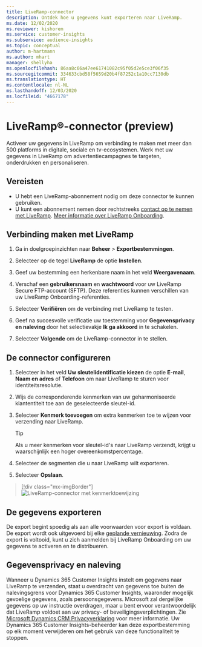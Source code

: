 ```yaml
---
title: LiveRamp-connector
description: Ontdek hoe u gegevens kunt exporteren naar LiveRamp.
ms.date: 12/02/2020
ms.reviewer: kishorem
ms.service: customer-insights
ms.subservice: audience-insights
ms.topic: conceptual
author: m-hartmann
ms.author: mhart
manager: shellyha
ms.openlocfilehash: 86aa8c66a47ee61741082c95f05d2e5ce3f06f35
ms.sourcegitcommit: 334633cbd58f5659d20b4f87252c1a10cc7130db
ms.translationtype: HT
ms.contentlocale: nl-NL
ms.lasthandoff: 12/03/2020
ms.locfileid: "4667178"
---
```

# <a name="liverampreg-connector-preview"></a>LiveRamp&reg;-connector (preview)

Activeer uw gegevens in LiveRamp om verbinding te maken met meer dan 500 platforms in digitale, sociale en tv-ecosystemen. Werk met uw gegevens in LiveRamp om advertentiecampagnes te targeten, onderdrukken en personaliseren.

## <a name="prerequisites"></a>Vereisten

- U hebt een LiveRamp-abonnement nodig om deze connector te kunnen gebruiken.
- U kunt een abonnement nemen door rechtstreeks [contact op te nemen met LiveRamp](https://liveramp.com/contact/). [Meer informatie over LiveRamp Onboarding](https://liveramp.com/our-platform/data-onboarding/).

## <a name="connect-to-liveramp"></a>Verbinding maken met LiveRamp

1. Ga in doelgroepinzichten naar **Beheer** > **Exportbestemmingen**.

1. Selecteer op de tegel **LiveRamp** de optie **Instellen**.

1. Geef uw bestemming een herkenbare naam in het veld **Weergavenaam**.

1. Verschaf een **gebruikersnaam** en **wachtwoord** voor uw LiveRamp Secure FTP-account (SFTP).
Deze referenties kunnen verschillen van uw LiveRamp Onboarding-referenties.

1. Selecteer **Verifiëren** om de verbinding met LiveRamp te testen.

1. Geef na succesvolle verificatie uw toestemming voor **Gegevensprivacy en naleving** door het selectievakje **Ik ga akkoord** in te schakelen.

1. Selecteer **Volgende** om de LiveRamp-connector in te stellen.

## <a name="configure-the-connector"></a>De connector configureren

1. Selecteer in het veld **Uw sleutelidentificatie kiezen** de optie **E-mail**, **Naam en adres** of **Telefoon** om naar LiveRamp te sturen voor identiteitsresolutie.

1. Wijs de corresponderende kenmerken van uw geharmoniseerde klantentiteit toe aan de geselecteerde sleutel-id.

1. Selecteer **Kenmerk toevoegen** om extra kenmerken toe te wijzen voor verzending naar LiveRamp.

   > [!TIP]
   > Als u meer kenmerken voor sleutel-id's naar LiveRamp verzendt, krijgt u waarschijnlijk een hoger overeenkomstpercentage.

1. Selecteer de segmenten die u naar LiveRamp wilt exporteren.

1. Selecteer **Opslaan**.

> [!div class="mx-imgBorder"]
> ![LiveRamp-connector met kenmerktoewijzing](media/export-liveramp-segments.png "LiveRamp-connector met kenmerktoewijzing")

## <a name="export-the-data"></a>De gegevens exporteren

De export begint spoedig als aan alle voorwaarden voor export is voldaan. De export wordt ook uitgevoerd bij elke [geplande vernieuwing](system.md#schedule-tab).
Zodra de export is voltooid, kunt u zich aanmelden bij LiveRamp Onboarding om uw gegevens te activeren en te distribueren.

## <a name="data-privacy-and-compliance"></a>Gegevensprivacy en naleving

Wanneer u Dynamics 365 Customer Insights instelt om gegevens naar LiveRamp te verzenden, staat u overdracht van gegevens toe buiten de nalevingsgrens voor Dynamics 365 Customer Insights, waaronder mogelijk gevoelige gegevens, zoals persoonsgegevens. Microsoft zal dergelijke gegevens op uw instructie overdragen, maar u bent ervoor verantwoordelijk dat LiveRamp voldoet aan uw privacy- of beveiligingsverplichtingen. Zie [Microsoft Dynamics CRM Privacyverklaring](https://go.microsoft.com/fwlink/?linkid=396732) voor meer informatie.
Uw Dynamics 365 Customer Insights-beheerder kan deze exportbestemming op elk moment verwijderen om het gebruik van deze functionaliteit te stoppen.